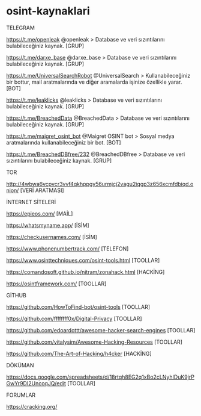 # osint-kaynaklari

TELEGRAM 

https://t.me/openleak @openleak  > Database ve veri sızıntılarını bulabileceğiniz kaynak. [GRUP]

https://t.me/darxe_base @darxe_base > Database ve veri sızıntılarını bulabileceğiniz kaynak. [GRUP]

https://t.me/UniversalSearchRobot @UniversalSearch > Kullanabileceğiniz bir bottur, mail aratmalarında ve diğer aramalarda işinize özellikle yarar. [BOT]

https://t.me/leaklicks @leaklicks > Database ve veri sızıntılarını bulabileceğiniz kaynak. [GRUP]

https://t.me/BreachedData @BreachedData > Database ve veri sızıntılarını bulabileceğiniz kaynak. [GRUP]

https://t.me/maigret_osint_bot @Maigret OSINT bot > Sosyal medya aratmalarında kullanabileceğiniz bir bot. [BOT]

https://t.me/BreachedDBfree/232 @BreachedDBfree > Database ve veri sızıntılarını bulabileceğiniz kaynak. [GRUP]

TOR

http://4wbwa6vcpvcr3vvf4qkhppgy56urmjcj2vagu2iqgp3z656xcmfdbiqd.onion/ [VERİ ARATMASI]

İNTERNET SİTELERİ 

https://epieos.com/ [MAİL]

https://whatsmyname.app/ [İSİM]

https://checkusernames.com/ [İSİM]

https://www.phonenumbertrack.com/ [TELEFON]

https://www.osinttechniques.com/osint-tools.html [TOOLLAR]

https://comandosoft.github.io/nitram/zonahack.html [HACKİNG]

https://osintframework.com/ [TOOLLAR]

GİTHUB

https://github.com/HowToFind-bot/osint-tools [TOOLLAR]

https://github.com/ffffffff0x/Digital-Privacy [TOOLLAR]

https://github.com/edoardottt/awesome-hacker-search-engines [TOOLLAR]

https://github.com/vitalysim/Awesome-Hacking-Resources [TOOLLAR]

https://github.com/The-Art-of-Hacking/h4cker [HACKİNG]

DÖKÜMAN

https://docs.google.com/spreadsheets/d/18rtqh8EG2q1xBo2cLNyhIDuK9jrPGwYr9DI2UncoqJQ/edit [TOOLLAR]

FORUMLAR

https://cracking.org/ 
